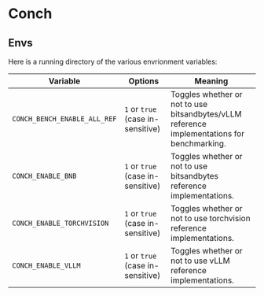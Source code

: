 # Conch

## Envs

Here is a running directory of the various envrionment variables:

| Variable | Options | Meaning |
| ---| ---| ---|
| `CONCH_BENCH_ENABLE_ALL_REF` | `1` or `true` (case in-sensitive) | Toggles whether or not to use bitsandbytes/vLLM reference implementations for benchmarking. |
| `CONCH_ENABLE_BNB` | `1` or `true` (case in-sensitive) | Toggles whether or not to use bitsandbytes reference implementations. |
| `CONCH_ENABLE_TORCHVISION` | `1` or `true` (case in-sensitive) | Toggles whether or not to use torchvision reference implementations. |
| `CONCH_ENABLE_VLLM` | `1` or `true` (case in-sensitive) | Toggles whether or not to use vLLM reference implementations. |
